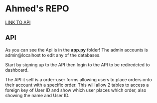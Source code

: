 # Ahmed's REPO 

[LINK TO API](http://www.doc.gold.ac.uk/usr/168/)

## API 

As you can see the Api is in the **app.py** folder!
The admin accounts is admin@localhost to edit any of the databases. 

Start by signing up to the API then login to the API to be rediredcted to dashboard. 

The API it self is a order-user forms allowing users to place orders onto their account with a specific order. This will allow 2 tables to access a foreign key of User ID and show which user places which order, also showing the name and User ID. 


